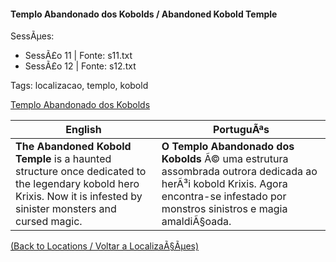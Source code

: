 ﻿
#### Templo Abandonado dos Kobolds / Abandoned Kobold Temple

SessÃµes:  
- SessÃ£o 11 | Fonte: s11.txt  
- SessÃ£o 12 | Fonte: s12.txt  

Tags: localizacao, templo, kobold

[Templo Abandonado dos Kobolds](templo_abandonado_kobold.png)

| English | PortuguÃªs |
|---------|-----------|
| **The Abandoned Kobold Temple** is a haunted structure once dedicated to the legendary kobold hero Krixis. Now it is infested by sinister monsters and cursed magic. | **O Templo Abandonado dos Kobolds** Ã© uma estrutura assombrada outrora dedicada ao herÃ³i kobold Krixis. Agora encontra-se infestado por monstros sinistros e magia amaldiÃ§oada. |

[(Back to Locations / Voltar a LocalizaÃ§Ãµes)](localizacoes.md)


























